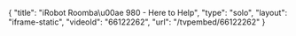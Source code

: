 {
    "title": "iRobot Roomba\u00ae 980 - Here to Help",
    "type": "solo",
    "layout": "iframe-static",
    "videoId": "66122262",
    "url": "\/tvpembed\/66122262"
}